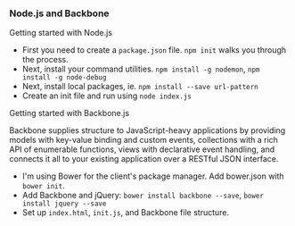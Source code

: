 ### Node.js and Backbone

Getting started with Node.js

- First you need to create a `package.json` file. `npm init` walks you through the process.
- Next, install your command utilities. `npm install -g nodemon`, `npm install -g node-debug`
- Next, install local packages, ie. `npm install --save url-pattern`
- Create an init file and run using `node index.js`

Getting started with Backbone.js

Backbone supplies structure to JavaScript-heavy applications by providing models with key-value binding and custom events, collections with a rich API of enumerable functions, views with declarative event handling, and connects it all to your existing application over a RESTful JSON interface.

- I'm using Bower for the client's package manager. Add bower.json with `bower init`.
- Add Backbone and jQuery: `bower install backbone --save`, `bower install jquery --save`
- Set up `index.html`, `init.js`, and Backbone file structure.





